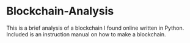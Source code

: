 # Blockchain-Analysis
This is a brief analysis of a blockchain I found online written in Python. Included is an instruction manual on how to make a blockchain.
